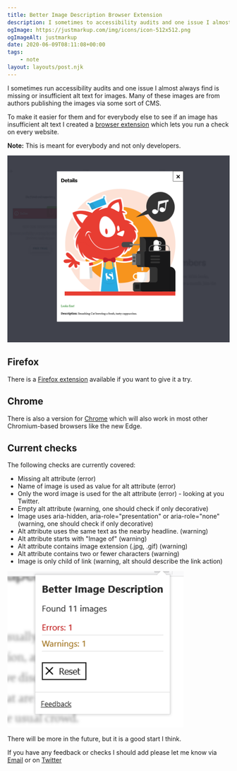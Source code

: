 ```yaml
---
title: Better Image Description Browser Extension
description: I sometimes to accessibility audits and one issue I almost always find is missing or insufficient alt text for images. 
ogImage: https://justmarkup.com/img/icons/icon-512x512.png
ogImageAlt: justmarkup
date: 2020-06-09T08:11:08+00:00
tags:
    - note
layout: layouts/post.njk
---
```


I sometimes run accessibility audits and one issue I almost always find is missing or insufficient alt text for images. Many of these images are from authors publishing the images via some sort of CMS.

To make it easier for them and for everybody else to see if an image has insufficient alt text I created a [browser extension](https://www.better-image-description.com/) which lets you run a check on every website. 

**Note:** This is meant for everybody and not only developers.

![A dialog showing one image from smashing-magazine.com (a cat) which has sufficient alt text "Smashing cat brewing a fresth, tasty capuccino"](/img/better-image-desc1.PNG)

## Firefox

There is a [Firefox extension](https://addons.mozilla.org/de/firefox/addon/better-image-descriptions/) available if you want to give it a try.

## Chrome

There is also a version for [Chrome](https://chrome.google.com/webstore/detail/mmkgjkmlfjhebcfbpehoogdndcbllnlk/) which will also work in most other Chromium-based browsers like the new Edge.

## Current checks

The following checks are currently covered:

* Missing alt attribute (error)
* Name of image is used as value for alt attribute (error)
* Only the word image is used for the alt attribute (error) - looking at you Twitter.
* Empty alt attribute (warning, one should check if only decorative)
* Image uses aria-hidden, aria-role="presentation" or aria-role="none" (warning, one should check if only decorative)
* Alt attribute uses the same text as the nearby headline. (warning)
* Alt attribute starts with "Image of" (warning)
* Alt attribute contains image extension (.jpg, .gif) (warning)
* Alt attribute contains two or fewer characters (warning)
* Image is only child of link (warning, alt should describe the link action)

<img src="/img/better-image-desc2.PNG" style="width: 400px" alt="The extension popup showing that 11 images where found, one error and one warning and a button to reset the check as well as a link to give feedback">

There will be more in the future, but it is a good start I think.

If you have any feedback or checks I should add please let me know via [Email](mailto:hallo@justmarkup.com) or on [Twitter](https://twitter.com/justmarkup)